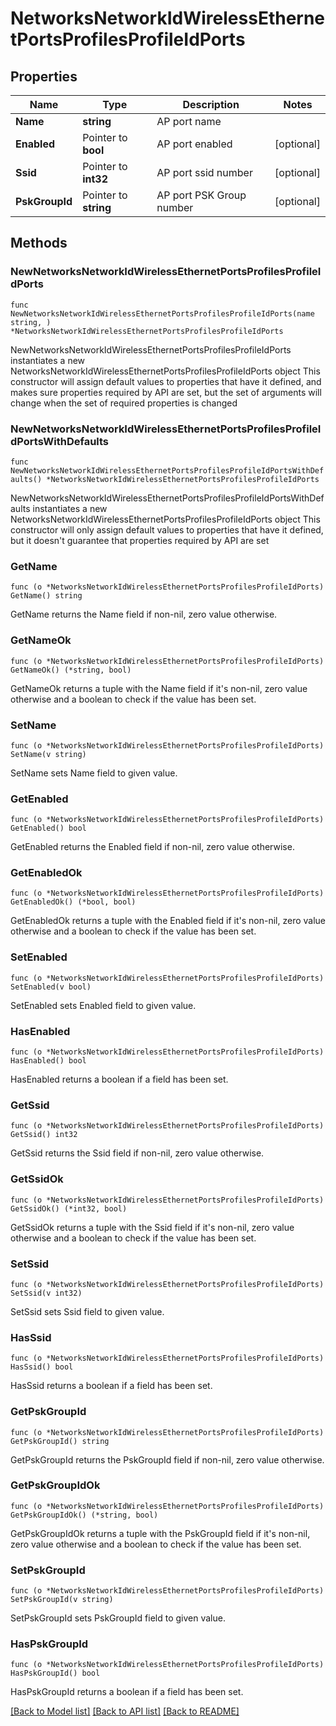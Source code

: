 # NetworksNetworkIdWirelessEthernetPortsProfilesProfileIdPorts

## Properties

Name | Type | Description | Notes
------------ | ------------- | ------------- | -------------
**Name** | **string** | AP port name | 
**Enabled** | Pointer to **bool** | AP port enabled | [optional] 
**Ssid** | Pointer to **int32** | AP port ssid number | [optional] 
**PskGroupId** | Pointer to **string** | AP port PSK Group number | [optional] 

## Methods

### NewNetworksNetworkIdWirelessEthernetPortsProfilesProfileIdPorts

`func NewNetworksNetworkIdWirelessEthernetPortsProfilesProfileIdPorts(name string, ) *NetworksNetworkIdWirelessEthernetPortsProfilesProfileIdPorts`

NewNetworksNetworkIdWirelessEthernetPortsProfilesProfileIdPorts instantiates a new NetworksNetworkIdWirelessEthernetPortsProfilesProfileIdPorts object
This constructor will assign default values to properties that have it defined,
and makes sure properties required by API are set, but the set of arguments
will change when the set of required properties is changed

### NewNetworksNetworkIdWirelessEthernetPortsProfilesProfileIdPortsWithDefaults

`func NewNetworksNetworkIdWirelessEthernetPortsProfilesProfileIdPortsWithDefaults() *NetworksNetworkIdWirelessEthernetPortsProfilesProfileIdPorts`

NewNetworksNetworkIdWirelessEthernetPortsProfilesProfileIdPortsWithDefaults instantiates a new NetworksNetworkIdWirelessEthernetPortsProfilesProfileIdPorts object
This constructor will only assign default values to properties that have it defined,
but it doesn't guarantee that properties required by API are set

### GetName

`func (o *NetworksNetworkIdWirelessEthernetPortsProfilesProfileIdPorts) GetName() string`

GetName returns the Name field if non-nil, zero value otherwise.

### GetNameOk

`func (o *NetworksNetworkIdWirelessEthernetPortsProfilesProfileIdPorts) GetNameOk() (*string, bool)`

GetNameOk returns a tuple with the Name field if it's non-nil, zero value otherwise
and a boolean to check if the value has been set.

### SetName

`func (o *NetworksNetworkIdWirelessEthernetPortsProfilesProfileIdPorts) SetName(v string)`

SetName sets Name field to given value.


### GetEnabled

`func (o *NetworksNetworkIdWirelessEthernetPortsProfilesProfileIdPorts) GetEnabled() bool`

GetEnabled returns the Enabled field if non-nil, zero value otherwise.

### GetEnabledOk

`func (o *NetworksNetworkIdWirelessEthernetPortsProfilesProfileIdPorts) GetEnabledOk() (*bool, bool)`

GetEnabledOk returns a tuple with the Enabled field if it's non-nil, zero value otherwise
and a boolean to check if the value has been set.

### SetEnabled

`func (o *NetworksNetworkIdWirelessEthernetPortsProfilesProfileIdPorts) SetEnabled(v bool)`

SetEnabled sets Enabled field to given value.

### HasEnabled

`func (o *NetworksNetworkIdWirelessEthernetPortsProfilesProfileIdPorts) HasEnabled() bool`

HasEnabled returns a boolean if a field has been set.

### GetSsid

`func (o *NetworksNetworkIdWirelessEthernetPortsProfilesProfileIdPorts) GetSsid() int32`

GetSsid returns the Ssid field if non-nil, zero value otherwise.

### GetSsidOk

`func (o *NetworksNetworkIdWirelessEthernetPortsProfilesProfileIdPorts) GetSsidOk() (*int32, bool)`

GetSsidOk returns a tuple with the Ssid field if it's non-nil, zero value otherwise
and a boolean to check if the value has been set.

### SetSsid

`func (o *NetworksNetworkIdWirelessEthernetPortsProfilesProfileIdPorts) SetSsid(v int32)`

SetSsid sets Ssid field to given value.

### HasSsid

`func (o *NetworksNetworkIdWirelessEthernetPortsProfilesProfileIdPorts) HasSsid() bool`

HasSsid returns a boolean if a field has been set.

### GetPskGroupId

`func (o *NetworksNetworkIdWirelessEthernetPortsProfilesProfileIdPorts) GetPskGroupId() string`

GetPskGroupId returns the PskGroupId field if non-nil, zero value otherwise.

### GetPskGroupIdOk

`func (o *NetworksNetworkIdWirelessEthernetPortsProfilesProfileIdPorts) GetPskGroupIdOk() (*string, bool)`

GetPskGroupIdOk returns a tuple with the PskGroupId field if it's non-nil, zero value otherwise
and a boolean to check if the value has been set.

### SetPskGroupId

`func (o *NetworksNetworkIdWirelessEthernetPortsProfilesProfileIdPorts) SetPskGroupId(v string)`

SetPskGroupId sets PskGroupId field to given value.

### HasPskGroupId

`func (o *NetworksNetworkIdWirelessEthernetPortsProfilesProfileIdPorts) HasPskGroupId() bool`

HasPskGroupId returns a boolean if a field has been set.


[[Back to Model list]](../README.md#documentation-for-models) [[Back to API list]](../README.md#documentation-for-api-endpoints) [[Back to README]](../README.md)


